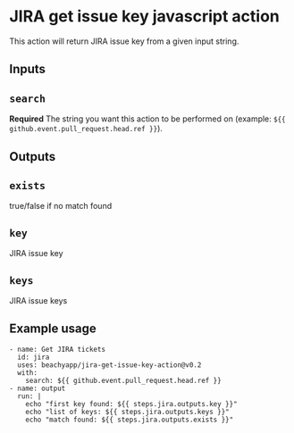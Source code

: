 # JIRA get issue key javascript action

This action will return JIRA issue key from a given input string.

## Inputs

## `search`

**Required** The string you want this action to be performed on (example: `${{ github.event.pull_request.head.ref }}`).

## Outputs

## `exists`

true/false if no match found

## `key`

JIRA issue key

## `keys`

JIRA issue keys

## Example usage

```
- name: Get JIRA tickets
  id: jira
  uses: beachyapp/jira-get-issue-key-action@v0.2
  with:
    search: ${{ github.event.pull_request.head.ref }}
- name: output
  run: |
    echo "first key found: ${{ steps.jira.outputs.key }}"
    echo "list of keys: ${{ steps.jira.outputs.keys }}"
    echo "match found: ${{ steps.jira.outputs.exists }}"
```